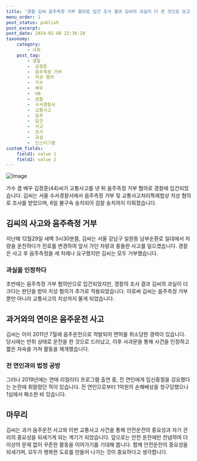 ```yaml
---
title: '경찰 김씨 음주측정 거부 혐의로 입건 조사 결과 김씨의 과실이 더 큰 것으로 보고 치상 혐의 추가 적용'
menu_order: 1
post_status: publish
post_excerpt: 
post_date: 2024-02-08 22:36:28
taxonomy:
    category:
        - 사회
    post_tag:
        - 경찰
        -  김정훈
        -  음주측정 거부
        -  치상 혐의
        -  가수
        -  배우
        -  UN
        -  검찰
        -  수서경찰서
        -  교통사고
        -  음주
        -  입건
        -  사고
        -  조사
        -  과실
        -  인스타그램
custom_fields:
    field1: value 1
    field2: value 2
---
```


![Image](https://imgnews.pstatic.net/image/022/2024/02/08/20240208514167_20240208180705196.jpg?type=w647)

가수 겸 배우 김정훈(44)씨가 교통사고를 낸 뒤 음주측정 거부 혐의로 경찰에 입건되었습니다. 김씨는 서울 수서경찰서에서 음주측정 거부 및 교통사고처리특례법상 치상 혐의로 조사를 받았으며, 6일 불구속 송치되어 검찰 송치까지 이뤄졌습니다.
## 김씨의 사고와 음주측정 거부
지난해 12월29일 새벽 3시30분쯤, 김씨는 서울 강남구 일원동 남부순환로 일대에서 차량을 운전하다가 진로를 변경하여 앞서 가던 차량과 충돌한 사고를 일으켰습니다. 경찰은 사고 후 음주측정을 세 차례나 요구했지만 김씨는 모두 거부했습니다.
### 과실을 인정하다
초반에는 음주측정 거부 혐의만으로 입건되었지만, 경찰의 조사 결과 김씨의 과실이 더 크다는 판단을 받아 치상 혐의가 추가로 적용되었습니다. 이로써 김씨는 음주측정 거부뿐만 아니라 교통사고의 치상까지 물게 되었습니다.
## 과거와의 연이은 음주운전 사고
김씨는 이미 2011년 7월에 음주운전으로 적발되어 면허를 취소당한 경력이 있습니다. 당시에는 만취 상태로 운전을 한 것으로 드러났고, 이후 사과문을 통해 사건을 인정하고 짧은 자숙을 거쳐 활동을 재개했습니다. 
### 전 연인과의 법정 공방
그러나 2019년에는 연애 리얼리티 프로그램 출연 중, 전 연인에게 임신중절을 강요했다는 논란에 휘말렸던 적이 있습니다. 전 연인으로부터 1억원의 손해배상을 청구당했으나 1심에서 패소한 바 있습니다.
## 마무리
김씨는 과거 음주운전 사고와 이번 교통사고 사건을 통해 안전운전의 중요성과 자기 관리의 중요성을 되새기게 되는 계기가 되었습니다. 앞으로는 안전 운전에만 전념하여 더 이상의 문제 없이 꾸준한 활동을 이어가기를 기대해 봅니다. 함께 안전운전의 중요성을 되새기며, 모두가 행복한 도로를 만들어 나가는 것이 중요하다고 생각합니다.
